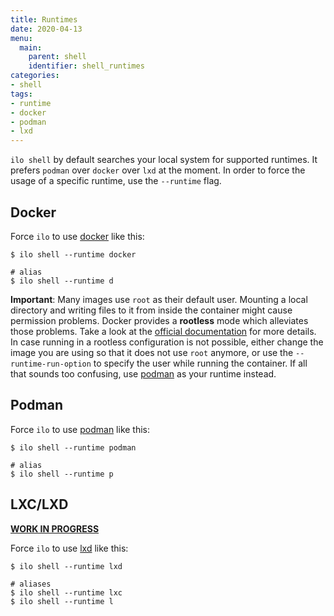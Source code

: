 ```yaml
---
title: Runtimes
date: 2020-04-13
menu:
  main:
    parent: shell
    identifier: shell_runtimes
categories:
- shell
tags:
- runtime
- docker
- podman
- lxd
---
```


`ilo shell` by default searches your local system for supported runtimes. It prefers `podman` over `docker` over `lxd` at the moment. In order to force the usage of a specific runtime, use the `--runtime` flag.

## Docker

Force `ilo` to use [docker](https://www.docker.com/)  like this:

```shell script
$ ilo shell --runtime docker

# alias
$ ilo shell --runtime d
```

**Important**: Many images use `root` as their default user. Mounting a local directory and writing files to it from inside the container might cause permission problems. Docker provides a **rootless** mode which alleviates those problems. Take a look at the [official documentation](https://docs.docker.com/engine/security/rootless/) for more details. In case running in a rootless configuration is not possible, either change the image you are using so that it does not use `root` anymore, or use the `--runtime-run-option` to specify the user while running the container. If all that sounds too confusing, use [podman](https://podman.io/) as your runtime instead.

## Podman

Force `ilo` to use [podman](https://podman.io/) like this:

```shell script
$ ilo shell --runtime podman

# alias
$ ilo shell --runtime p
```

## LXC/LXD

[**WORK IN PROGRESS**](https://github.com/metio/ilo/issues/41)

Force `ilo` to use [lxd](https://linuxcontainers.org/lxd/introduction/) like this:

```shell script
$ ilo shell --runtime lxd

# aliases
$ ilo shell --runtime lxc
$ ilo shell --runtime l
```
